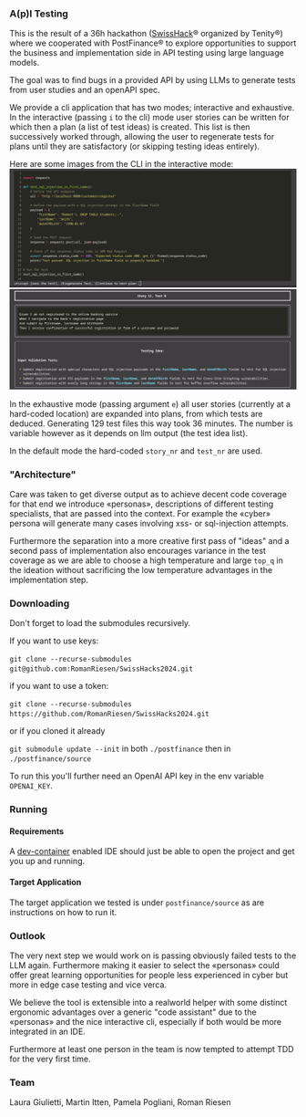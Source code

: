 ### A(p)I Testing

This is the result of a 36h hackathon ([SwissHack](https://www.swisshacks.com/)® organized by Tenity®) where we cooperated with PostFinance® to explore opportunities to support the business and implementation side in API testing using large language models.

The goal was to find bugs in a provided API by using LLMs to generate tests from user studies and an openAPI spec.

We provide a cli application that has two modes; interactive and exhaustive. In the interactive (passing `i` to the cli) mode user stories can be written for which then a plan (a list of test ideas) is created. This list is then successively worked through, allowing the user to regenerate tests for plans until they are satisfactory (or skipping testing ideas entirely).

Here are some images from the CLI in the interactive mode:
![Test Review View](img/test_review.png)
![Testing Idea View](img/testing_idea.png)

In the exhaustive mode (passing argument `e`) all user stories (currently at a hard-coded location) are expanded into plans, from which tests are deduced.
Generating 129 test files this way took 36 minutes. The number is variable however as it depends on llm output (the test idea list).

In the default mode the hard-coded `story_nr` and `test_nr` are used.

### "Architecture"

Care was taken to get diverse output as to achieve decent code coverage for that end we introduce «personas», descriptions of different testing specialists, that are passed into the context. For example the «cyber» persona will generate many cases involving xss- or sql-injection attempts.

Furthermore the separation into a more creative first pass of "ideas" and a second pass of implementation also encourages variance in the test coverage as we are able to choose a high temperature and large `top_q` in the ideation without sacrificing the low temperature advantages in the implementation step.

### Downloading

Don't forget to load the submodules recursively.

If you want to use keys:

`git clone --recurse-submodules git@github.com:RomanRiesen/SwissHacks2024.git`

if you want to use a token:

`git clone --recurse-submodules https://github.com/RomanRiesen/SwissHacks2024.git`

or if you cloned it already

`git submodule update --init` in both `./postfinance` then in `./postfinance/source`

To run this you'll further need an OpenAI API key in the env variable `OPENAI_KEY`.

### Running

#### Requirements

A [dev-container](https://code.visualstudio.com/docs/devcontainers/containers) enabled IDE should just be able to open the project and get you up and running.

#### Target Application

The target application we tested is under `postfinance/source` as are instructions on how to run it.

### Outlook

The very next step we would work on is passing obviously failed tests to the LLM again. Furthermore making it easier to select the «personas» could offer great learning opportunities for people less experienced in cyber but more in edge case testing and vice verca.

We believe the tool is extensible into a realworld helper with some distinct ergonomic advantages over a generic "code assistant" due to the «personas» and the nice interactive cli, especially if both would be more integrated in an IDE.

Furthermore at least one person in the team is now tempted to attempt TDD for the very first time.

### Team

Laura Giulietti, 
Martin Itten, 
Pamela Pogliani, 
Roman Riesen

